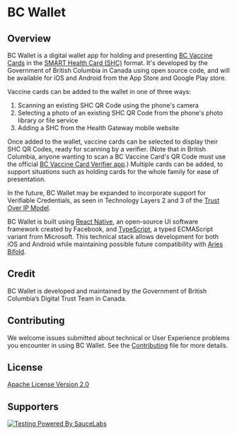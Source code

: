 # BC Wallet

## Overview

BC Wallet is a digital wallet app for holding and presenting [BC Vaccine Cards](https://www2.gov.bc.ca/gov/content/covid-19/vaccine/proof) in the [SMART Health Card (SHC)](https://smarthealth.cards) format. It's developed by the Government of British Columbia in Canada using open source code, and will be available for iOS and Android from the App Store and Google Play store.

Vaccine cards can be added to the wallet in one of three ways:
1. Scanning an existing SHC QR Code using the phone's camera
2. Selecting a photo of an existing SHC QR Code from the phone's photo library or file service
3. Adding a SHC from the Health Gateway mobile website

Once added to the wallet, vaccine cards can be selected to display their SHC QR Codes, ready for scanning by a verifier. (Note that in British Columbia, anyone wanting to scan a BC Vaccine Card's QR Code must use the official [BC Vaccine Card Verifier app](https://apps.apple.com/ca/app/bc-vaccine-card-verifier/id1583114791).) Multiple cards can be added, to support situations such as holding cards for the whole family for ease of presentation.

In the future, BC Wallet may be expanded to incorporate support for Verifiable Credentials, as seen in Technology Layers 2 and 3 of the [Trust Over IP Model](https://trustoverip.org/toip-model/).

BC Wallet is built using [React Native](https://reactnative.dev), an open-source UI software framework created by Facebook, and [TypeScript](https://www.typescriptlang.org), a typed ECMAScript variant from Microsoft. This technical stack allows development for both iOS and Android while maintaining possible future compatibility with [Aries Bifold](https://github.com/hyperledger/aries-mobile-agent-react-native).

## Credit

BC Wallet is developed and maintained by the Government of British Columbia’s Digital Trust Team in Canada.

## Contributing

We welcome issues submitted about technical or User Experience problems you encounter in using BC Wallet. See the [Contributing](https://github.com/bcgov/bc-wallet-mobile/blob/main/CONTRIBUTING.md) file for more details.

## License

[Apache License Version 2.0](https://github.com/bcgov/bc-wallet-mobile/blob/main/LICENSE)

## Supporters
[![Testing Powered By SauceLabs](https://opensource.saucelabs.com/images/opensauce/powered-by-saucelabs-badge-gray.png?sanitize=true "Testing Powered By SauceLabs")](https://saucelabs.com)
